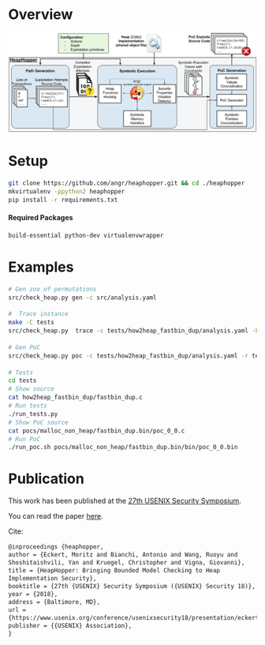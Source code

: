 # Overview

![Overview](overview.png)

# Setup

``` bash
git clone https://github.com/angr/heaphopper.git && cd ./heaphopper
mkvirtualenv -ppython2 heaphopper
pip install -r requirements.txt
```

#### Required Packages
``` bash
build-essential python-dev virtualenvwrapper
```

# Examples

``` bash
# Gen zoo of permutations
src/check_heap.py gen -c src/analysis.yaml

#  Trace instance
make -C tests
src/check_heap.py  trace -c tests/how2heap_fastbin_dup/analysis.yaml -b tests/how2heap_fastbin_dup/fastbin_dup.bin

# Gen PoC
src/check_heap.py poc -c tests/how2heap_fastbin_dup/analysis.yaml -r tests/how2heap_fastbin_dup/fastbin_dup.bin-result.yaml -d tests/how2heap_fastbin_dup/fastbin_dup.bin-desc.yaml -s tests/how2heap_fastbin_dup/fastbin_dup.c -b tests/how2heap_fastbin_dup/fastbin_dup.bin

# Tests
cd tests
# Show source
cat how2heap_fastbin_dup/fastbin_dup.c
# Run tests
./run_tests.py
# Show PoC source
cat pocs/malloc_non_heap/fastbin_dup.bin/poc_0_0.c
# Run PoC
./run_poc.sh pocs/malloc_non_heap/fastbin_dup.bin/bin/poc_0_0.bin
```

# Publication
This work has been published at the [27th USENIX Security Symposium](https://www.usenix.org/conference/usenixsecurity18/presentation/eckert).

You can read the paper [here](https://seclab.cs.ucsb.edu/media/uploads/papers/sec2018-heap-hopper.pdf).

Cite:
```
@inproceedings {heaphopper,
author = {Eckert, Moritz and Bianchi, Antonio and Wang, Ruoyu and Shoshitaishvili, Yan and Kruegel, Christopher and Vigna, Giovanni},
title = {HeapHopper: Bringing Bounded Model Checking to Heap Implementation Security},
booktitle = {27th {USENIX} Security Symposium ({USENIX} Security 18)},
year = {2018},
address = {Baltimore, MD},
url = {https://www.usenix.org/conference/usenixsecurity18/presentation/eckert},
publisher = {{USENIX} Association},
}
```
